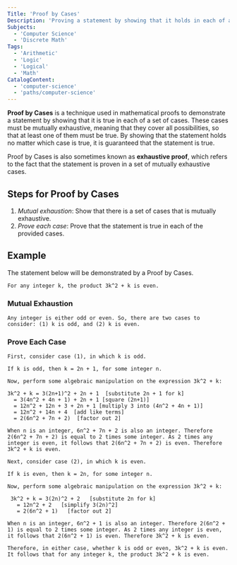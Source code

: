 ```yaml
---
Title: 'Proof by Cases'
Description: 'Proving a statement by showing that it holds in each of a set of mutually exhaustive cases.'
Subjects:
  - 'Computer Science'
  - 'Discrete Math'
Tags:
  - 'Arithmetic'
  - 'Logic'
  - 'Logical'
  - 'Math'
CatalogContent:
  - 'computer-science'
  - 'paths/computer-science'
---
```


**Proof by Cases** is a technique used in mathematical proofs to demonstrate a statement by showing that it is true in each of a set of cases. These cases must be mutually exhaustive, meaning that they cover all possibilities, so that at least one of them must be true. By showing that the statement holds no matter which case is true, it is guaranteed that the statement is true.

Proof by Cases is also sometimes known as **exhaustive proof**, which refers to the fact that the statement is proven in a set of mutually exhaustive cases.

## Steps for Proof by Cases

1. _Mutual exhaustion_: Show that there is a set of cases that is mutually exhaustive.
2. _Prove each case_: Prove that the statement is true in each of the provided cases.

## Example

The statement below will be demonstrated by a Proof by Cases.

```pseudo
For any integer k, the product 3k^2 + k is even.
```

### Mutual Exhaustion

```pseudo
Any integer is either odd or even. So, there are two cases to consider: (1) k is odd, and (2) k is even.
```

### Prove Each Case

```pseudo
First, consider case (1), in which k is odd.

If k is odd, then k = 2n + 1, for some integer n.

Now, perform some algebraic manipulation on the expression 3k^2 + k:

3k^2 + k = 3(2n+1)^2 + 2n + 1  [substitute 2n + 1 for k]
  = 3(4n^2 + 4n + 1) + 2n + 1 [square (2n+1)]
  = 12n^2 + 12n + 3 + 2n + 1 [multiply 3 into (4n^2 + 4n + 1)]
  = 12n^2 + 14n + 4  [add like terms]
  = 2(6n^2 + 7n + 2)  [factor out 2]

When n is an integer, 6n^2 + 7n + 2 is also an integer. Therefore 2(6n^2 + 7n + 2) is equal to 2 times some integer. As 2 times any integer is even, it follows that 2(6n^2 + 7n + 2) is even. Therefore 3k^2 + k is even.

Next, consider case (2), in which k is even.

If k is even, then k = 2n, for some integer n.

Now, perform some algebraic manipulation on the expression 3k^2 + k:

 3k^2 + k = 3(2n)^2 + 2   [substitute 2n for k]
   = 12n^2 + 2   [simplify 3(2n)^2]
   = 2(6n^2 + 1)   [factor out 2]

When n is an integer, 6n^2 + 1 is also an integer. Therefore 2(6n^2 + 1) is equal to 2 times some integer. As 2 times any integer is even, it follows that 2(6n^2 + 1) is even. Therefore 3k^2 + k is even.

Therefore, in either case, whether k is odd or even, 3k^2 + k is even. It follows that for any integer k, the product 3k^2 + k is even.
```
